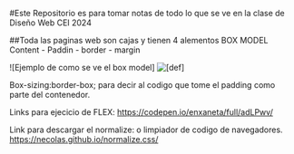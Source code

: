 #Este Repositorio es para tomar notas de todo lo que se ve en la clase de Diseño Web CEI 2024

##Toda las paginas web son cajas y tienen 4 alementos BOX MODEL
Content - Paddin - border - margin

![Ejemplo de como se ve el box model]
![[def]][imagen de boxmodel]

[imagen de boxmodel]: /clases/img-box-model.jpg

Box-sizing:border-box; para decir al codigo que tome el padding como parte del contenedor.

Links para ejecicio de FLEX:
https://codepen.io/enxaneta/full/adLPwv/

Link para descargar el normalize: o limpiador de codigo de navegadores.
https://necolas.github.io/normalize.css/

